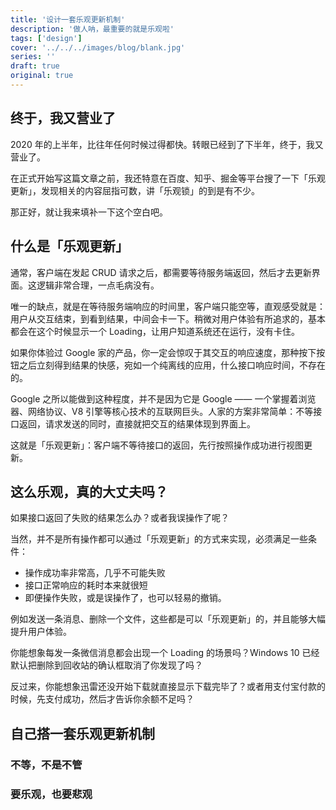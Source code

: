 ```yaml
---
title: '设计一套乐观更新机制'
description: '做人呐，最重要的就是乐观啦'
tags: ['design']
cover: '../../../images/blog/blank.jpg'
series: ''
draft: true
original: true
---
```


## 终于，我又营业了

2020 年的上半年，比往年任何时候过得都快。转眼已经到了下半年，终于，我又营业了。

在正式开始写这篇文章之前，我还特意在百度、知乎、掘金等平台搜了一下「乐观更新」，发现相关的内容屈指可数，讲「乐观锁」的到是有不少。

那正好，就让我来填补一下这个空白吧。

## 什么是「乐观更新」

通常，客户端在发起 CRUD 请求之后，都需要等待服务端返回，然后才去更新界面。这逻辑非常合理，一点毛病没有。

唯一的缺点，就是在等待服务端响应的时间里，客户端只能空等，直观感受就是：用户从交互结束，到看到结果，中间会卡一下。稍微对用户体验有所追求的，基本都会在这个时候显示一个 Loading，让用户知道系统还在运行，没有卡住。

如果你体验过 Google 家的产品，你一定会惊叹于其交互的响应速度，那种按下按钮之后立刻得到结果的快感，宛如一个纯离线的应用，什么接口响应时间，不存在的。

Google 之所以能做到这种程度，并不是因为它是 Google —— 一个掌握着浏览器、网络协议、V8 引擎等核心技术的互联网巨头。人家的方案非常简单：不等接口返回，请求发送的同时，直接就把交互的结果体现到界面上。

这就是「乐观更新」：客户端不等待接口的返回，先行按照操作成功进行视图更新。

## 这么乐观，真的大丈夫吗？

如果接口返回了失败的结果怎么办？或者我误操作了呢？

当然，并不是所有操作都可以通过「乐观更新」的方式来实现，必须满足一些条件：

- 操作成功率非常高，几乎不可能失败
- 接口正常响应的耗时本来就很短
- 即便操作失败，或是误操作了，也可以轻易的撤销。

例如发送一条消息、删除一个文件，这些都是可以「乐观更新」的，并且能够大幅提升用户体验。

你能想象每发一条微信消息都会出现一个 Loading 的场景吗？Windows 10 已经默认把删除到回收站的确认框取消了你发现了吗？

反过来，你能想象迅雷还没开始下载就直接显示下载完毕了？或者用支付宝付款的时候，先支付成功，然后才告诉你余额不足吗？

## 自己搭一套乐观更新机制

### 不等，不是不管

### 要乐观，也要悲观
